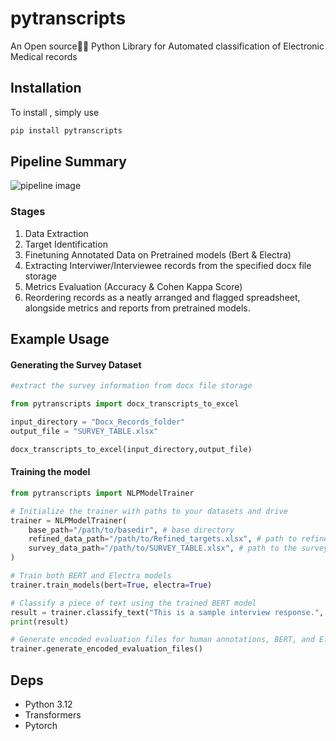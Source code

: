 # pytranscripts
An Open source👨‍🔧 Python Library for Automated classification of Electronic Medical records 

## Installation
To install , simply use

```sh
pip install pytranscripts
```

## Pipeline Summary
![pipeline image](assets/edited_nlp_workflow.png)

### Stages
1. Data Extraction
2. Target Identification
3. Finetuning Annotated Data on Pretrained models (Bert & Electra)
4. Extracting Interviwer/Interviewee records from the specified docx file storage
5. Metrics Evaluation (Accuracy & Cohen Kappa Score)
6. Reordering records as a neatly arranged and flagged spreadsheet, alongside metrics and reports from pretrained models.

## Example Usage

#### Generating the Survey Dataset
```python
#extract the survey information from docx file storage

from pytranscripts import docx_transcripts_to_excel

input_directory = "Docx_Records_folder"
output_file = "SURVEY_TABLE.xlsx"

docx_transcripts_to_excel(input_directory,output_file)
```

#### Training the model

```python
from pytranscripts import NLPModelTrainer

# Initialize the trainer with paths to your datasets and drive
trainer = NLPModelTrainer(
    base_path="/path/to/basedir", # base directory
    refined_data_path="/path/to/Refined_targets.xlsx", # path to refined human annotations
    survey_data_path="/path/to/SURVEY_TABLE.xlsx", # path to the survey data from extracted documents
)

# Train both BERT and Electra models
trainer.train_models(bert=True, electra=True)

# Classify a piece of text using the trained BERT model
result = trainer.classify_text("This is a sample interview response.", "bert")
print(result)

# Generate encoded evaluation files for human annotations, BERT, and Electra
trainer.generate_encoded_evaluation_files()

```

## Deps
- Python 3.12
- Transformers
- Pytorch

